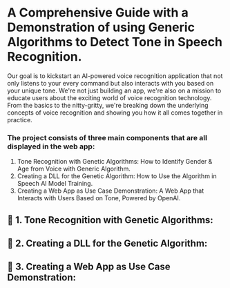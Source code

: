 # A Comprehensive Guide with a Demonstration of using Generic Algorithms to Detect Tone in Speech Recognition.

Our goal is to kickstart an AI-powered voice recognition application that not only listens to your every command but also interacts with you based on your unique tone. We're not just building an app, we're also on a mission to educate users about the exciting world of voice recognition technology. From the basics to the nitty-gritty, we're breaking down the underlying concepts of voice recognition and showing you how it all comes together in practice.

### The project consists of three main components that are all displayed in the web app:
1. Tone Recognition with Genetic Algorithms: How to Identify Gender & Age from Voice with Generic Algorithm.
2. Creating a DLL for the Genetic Algorithm: How to Use the Algorithm in Speech AI Model Training.
3. Creating a Web App as Use Case Demonstration: A Web App that Interacts with Users Based on Tone, Powered by OpenAI.


## 📌 1. Tone Recognition with Genetic Algorithms:

## 📌 2. Creating a DLL for the Genetic Algorithm:

## 📌 3. Creating a Web App as Use Case Demonstration:
